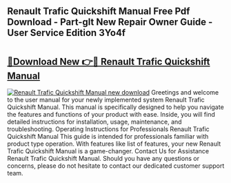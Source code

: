 ## Renault Trafic Quickshift Manual Free Pdf Download - Part-glt New Repair Owner Guide - User Service Edition 3Yo4f

# <h2><a href="http://bc77401.oget.top/?id=Renault+Trafic+Quickshift+Manual">🔗Download New 👉🔴 Renault Trafic Quickshift Manual</a></h2>

[![Renault Trafic Quickshift Manual new download](https://i.imgur.com/5g1atiW.png)](http://bc77401.oget.top/?id=Renault+Trafic+Quickshift+Manual)
Greetings and welcome to the user manual for your newly implemented system Renault Trafic Quickshift Manual. This manual is specifically designed to help you navigate the features and functions of your product with ease. Inside, you will find detailed instructions for installation, usage, maintenance, and troubleshooting. Operating Instructions for Professionals Renault Trafic Quickshift Manual This guide is intended for professionals familiar with product type operation. With features like list of features, your new Renault Trafic Quickshift Manual is a game-changer. Contact Us for Assistance Renault Trafic Quickshift Manual. Should you have any questions or concerns, please do not hesitate to contact our dedicated customer support team.
